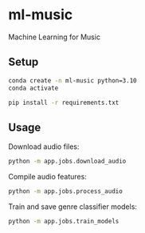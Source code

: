 # ml-music

Machine Learning for Music


## Setup

```sh
conda create -n ml-music python=3.10
conda activate
```

```sh
pip install -r requirements.txt
```

## Usage

Download audio files:

```sh
python -m app.jobs.download_audio
```

Compile audio features:

```sh
python -m app.jobs.process_audio
```

Train and save genre classifier models:

```sh
python -m app.jobs.train_models
```
